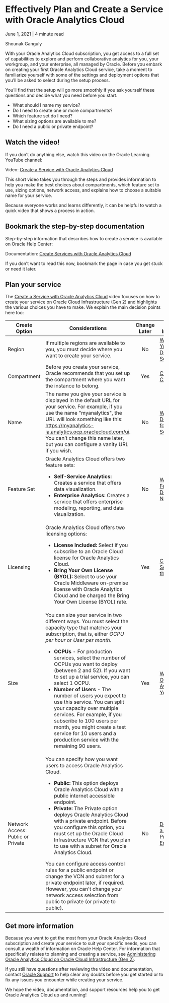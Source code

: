 # Effectively Plan and Create a Service with Oracle Analytics Cloud
 June 1, 2021 | 4 minute read 
 
 Shounak Ganguly

 With your Oracle Analytics Cloud subscription, you get access to a full set of capabilities to explore and perform collaborative analytics for you, your workgroup, and your enterprise, all managed by Oracle. Before you embark on creating your first Oracle Analytics Cloud service, take a moment to familiarize yourself with some of the settings and deployment options that you’ll be asked to select during the setup process.

You’ll find that the setup will go more smoothly if you ask yourself these questions and decide what you need before you start.

- What should I name my service?
- Do I need to create one or more compartments?
- Which feature set do I need?
- What sizing options are available to me?
- Do I need a public or private endpoint?
## Watch the video!
If you don’t do anything else, watch this video on the Oracle Learning YouTube channel:

Video: [Create a Service with Oracle Analytics Cloud](https://www.youtube.com/watch?v=xSzXHRTAJ8o)

This short video takes you through the steps and provides information to help you make the best choices about compartments, which feature set to use, sizing options, network access, and explains how to choose a suitable name for your service. 

Because everyone works and learns differently, it can be helpful to watch a quick video that shows a process in action.
## Bookmark the step-by-step documentation
Step-by-step information that describes how to create a service is available on Oracle Help Center:

Documentation: [Create Services with Oracle Analytics Cloud](https://docs.oracle.com/en/cloud/paas/analytics-cloud/acoci/create-services.html)

If you don’t want to read this now, bookmark the page in case you get stuck or need it later.
## Plan your service
The [Create a Service with Oracle Analytics Cloud](https://www.youtube.com/watch?v=xSzXHRTAJ8o) video focuses on how to create your service on Oracle Cloud Infrastructure (Gen 2) and highlights the various choices you have to make. We explain the main decision points here too:

|Create Option |Considerations |Change Later |More Information |
|---|---|:---:|---|
|Region|If multiple regions are available to you, you must decide where you want to create your service.|No| [Where Do You Want to Deploy Your Service?](https://docs.oracle.com/en/cloud/paas/analytics-cloud/acoci/create-services.html#GUID-ED3EC816-55C3-4D26-923B-52324555F950)|
|Compartment|Before you create your service, Oracle recommends that you set up the compartment where you want the instance to belong.|Yes|[Create a Compartment](https://docs.oracle.com/en/cloud/paas/analytics-cloud/acoci/create-services.html#GUID-C89E7903-A463-43A0-921B-16E1E60C2CAF)|
|Name|The name you give your service is displayed in the default URL for your service. For example, if you use the name "myanalytics", the URL will look something like this: <https://myanalytics-ia.analytics.ocp.oraclecloud.com/ui>. You can’t change this name later, but you can configure a vanity URL if you wish.|No|[What Name Do You Want for Your Service?](https://docs.oracle.com/en/cloud/paas/analytics-cloud/acoci/create-services.html#GUID-C6195E0C-E147-4184-BF67-3A06C9701672)|
|Feature Set|Oracle Analytics Cloud offers two feature sets: <ul><li> **Self-Service Analytics:** Creates a service that offers data visualization.</li><li>**Enterprise Analytics:** Creates a service that offers enterprise modeling, reporting, and data visualization.</li></ul> |No|[Which Feature Set Do You Need?](https://docs.oracle.com/en/cloud/paas/analytics-cloud/acoci/create-services.html#GUID-C956B196-48AC-4B22-9D8B-97B8D587ACE0)|
|Licensing|Oracle Analytics Cloud offers two licensing options:<ul><li>**License Included:** Select if you subscribe to an Oracle Cloud license for Oracle Analytics Cloud.</li><li>**Bring Your Own License (BYOL):** Select to use your Oracle Middleware on-premise license with Oracle Analytics Cloud and be charged the Bring Your Own License (BYOL) rate.</li></ul>|Yes|[Create a Service using the Console](https://docs.oracle.com/en/cloud/paas/analytics-cloud/acoci/create-services.html#GUID-689AC9D0-7AF4-4DD7-AC45-27DCEECFE19F)|
|Size|You can size your service in two different ways. You must select the capacity type that matches your subscription, that is, either *OCPU per hour* or *User per month*.<ul><li>**OCPUs** - For production services, select the number of OCPUs you want to deploy (between 2 and 52). If you want to set up a trial service, you can select 1 OCPU. </li><li>**Number of Users** - The number of users you expect to use this service.  You can split your capacity over multiple services. For example, if you subscribe to 100 users per month, you might create a test service for 10 users and a production service with the remaining 90 users.</li></ul>|Yes|[What Sizing Options Are Available to You?](https://docs.oracle.com/en/cloud/paas/analytics-cloud/acoci/create-services.html#GUID-7D6DB4EE-8DD5-44C5-9B6E-9FA847463A5F)|
|Network Access: Public or Private|You can specify how you want users to access Oracle Analytics Cloud.<ul><li>**Public:** This option deploys Oracle Analytics Cloud with a public internet accessible endpoint.</li><li>**Private:** The Private option deploys Oracle Analytics Cloud with a private endpoint. Before you configure this option, you must set up the Oracle Cloud Infrastructure VCN that you plan to use with a subnet for Oracle Analytics Cloud. </li></ul> You can configure access control rules for a public endpoint or change the VCN and subnet for a private endpoint later, if required. However, you can't change your network access selection from public to private (or private to public).|No|[Do You Need a Public or Private Endpoint?](https://docs.oracle.com/en/cloud/paas/analytics-cloud/acoci/create-services.html#GUID-707046B2-B244-4485-9DA7-1F834D1506F1)|

## Get more information
Because you want to get the most from your Oracle Analytics Cloud subscription and create your service to suit your specific needs, you can consult a wealth of information on Oracle Help Center. For information that specifically relates to planning and creating a service, see [Administering Oracle Analytics Cloud on Oracle Cloud Infrastructure (Gen 2)](https://docs.oracle.com/en/cloud/paas/analytics-cloud/acoci/get-started.html#GUID-0762E6D3-3F42-46D0-B6ED-8D5CE8D16F5A).

If you still have questions after reviewing the video and documentation, contact [Oracle Support](https://www.oracle.com/support/contact.html) to help clear any doubts before you get started or to fix any issues you encounter while creating your service.

We hope the video, documentation, and support resources help you to get Oracle Analytics Cloud up and running!

